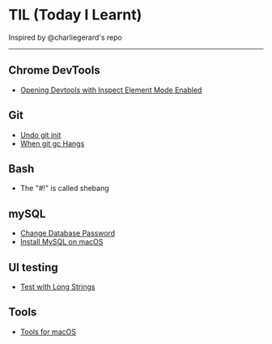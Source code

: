 # TIL (Today I Learnt)

Inspired by @charliegerard's repo

---

## Chrome DevTools
* [Opening Devtools with Inspect Element Mode Enabled](/devtools/inspectEnabled.md)

## Git
* [Undo git init](/git/undoGitInit.md)
* [When git gc Hangs](/git/gcHangs.md)

## Bash
* The "#!" is called shebang

## mySQL
* [Change Database Password](/mysql/changeDBPwd.md)
* [Install MySQL on macOS](/mysql/installMySQLMacOS.md)

## UI testing
* [Test with Long Strings](/UI/testWLongText.md)

## Tools
* [Tools for macOS](tools/macOS.md)
